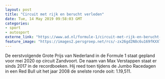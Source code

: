 ```yaml
---
layout: post
title: "Circuit met rijk en berucht verleden"
date: Tue, 14 May 2019 09:58:03 GMT
categories: 
- sport 
- autosport 
externe_link: "https://www.ad.nl/formule-1/circuit-met-rijk-en-berucht-verleden~ad71e968/"
feature_image: "https://images2.persgroep.net/rcs/-zx26gd2N8c6u169fKXXlI5vXwo/diocontent/148340786/_fitwidth/400/?appId=21791a8992982cd8da851550a453bd7f&quality=0.7"
---
```


De eerstvolgende Grote Prijs van Nederland in de Formule 1 staat gepland voor mei 2020 op circuit Zandvoort. De naam van Max Verstappen staat er sinds 2017 in de recordboeken. Hij reed toen tijdens de Jumbo Racedagen in een Red Bull uit het jaar 2008 de snelste ronde ooit: 1.19,511.
